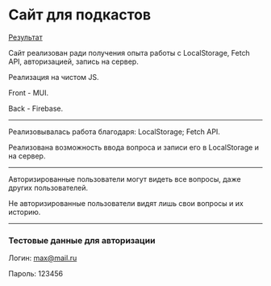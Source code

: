 # Сайт для подкастов
[Результат](https://maksgd.github.io/Podcast_site/)


Сайт реализован ради получения опыта работы с LocalStorage, Fetch API, авторизацией, запись на сервер.

Реализация на чистом JS.

Front - MUI.

Back - Firebase. 

---

Реализовывалась работа благодаря: LocalStorage; Fetch API.

Реализована возможность ввода вопроса и записи его в LocalStorage и на сервер.

***

Авторизированные пользователи могут видеть все вопросы, даже других пользователей. 

Не авторизированные пользователи видят лишь свои вопросы и их историю.

***
### Тестовые данные для авторизации

Логин: max@mail.ru

Пароль: 123456

